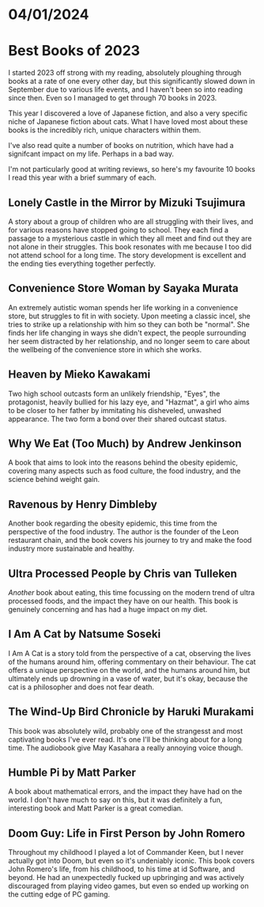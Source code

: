 # 04/01/2024
# Best Books of 2023

I started 2023 off strong with my reading, absolutely ploughing through books at a rate of one every other day, but this significantly slowed down in September due to various life events, and I haven't been so into reading since then. Even so I managed to get through 70 books in 2023.

This year I discovered a love of Japanese fiction, and also a very specific niche of Japanese fiction about cats. What I have loved most about these books is the incredibly rich, unique characters within them.

I've also read quite a number of books on nutrition, which have had a signifcant impact on my life. Perhaps in a bad way.

I'm not particularly good at writing reviews, so here's my favourite 10 books I read this year with a brief summary of each.

## Lonely Castle in the Mirror by Mizuki Tsujimura

A story about a group of children who are all struggling with their lives, and for various reasons have stopped going to school. They each find a passage to a mysterious castle in which they all meet and find out they are not alone in their struggles. This book resonates with me because I too did not attend school for a long time. The story development is excellent and the ending ties everything together perfectly.

## Convenience Store Woman by Sayaka Murata

An extremely autistic woman spends her life working in a convenience store, but struggles to fit in with society. Upon meeting a classic incel, she tries to strike up a relationship with him so they can both be "normal". She finds her life changing in ways she didn't expect, the people surrounding her seem distracted by her relationship, and no longer seem to care about the wellbeing of the convenience store in which she works.

## Heaven by Mieko Kawakami

Two high school outcasts form an unlikely friendship, "Eyes", the protagonist, heavily bullied for his lazy eye, and "Hazmat", a girl who aims to be closer to her father by immitating his disheveled, unwashed appearance. The two form a bond over their shared outcast status.

## Why We Eat (Too Much) by Andrew Jenkinson

A book that aims to look into the reasons behind the obesity epidemic, covering many aspects such as food culture, the food industry, and the science behind weight gain.

## Ravenous by Henry Dimbleby

Another book regarding the obesity epidemic, this time from the perspective of the food industry. The author is the founder of the Leon restaurant chain, and the book covers his journey to try and make the food industry more sustainable and healthy.

## Ultra Processed People by Chris van Tulleken

*Another* book about eating, this time focussing on the modern trend of ultra processed foods, and the impact they have on our health. This book is genuinely concerning and has had a huge impact on my diet.

## I Am A Cat by Natsume Soseki

I Am A Cat is a story told from the perspective of a cat, observing the lives of the humans around him, offering commentary on their behaviour. The cat offers a unique perspective on the world, and the humans around him, but ultimately ends up drowning in a vase of water, but it's okay, because the cat is a philosopher and does not fear death.

## The Wind-Up Bird Chronicle by Haruki Murakami

This book was absolutely wild, probably one of the strangesst and most captivating books I've ever read. It's one I'll be thinking about for a long time. The audiobook give May Kasahara a really annoying voice though.

## Humble Pi by Matt Parker

A book about mathematical errors, and the impact they have had on the world. I don't have much to say on this, but it was definitely a fun, interesting book and Matt Parker is a great comedian.

## Doom Guy: Life in First Person by John Romero

Throughout my childhood I played a lot of Commander Keen, but I never actually got into Doom, but even so it's undeniably iconic. This book covers John Romero's life, from his childhood, to his time at id Software, and beyond. He had an unexpectedly fucked up upbringing and was actively discouraged from playing video games, but even so ended up working on the cutting edge of PC gaming.